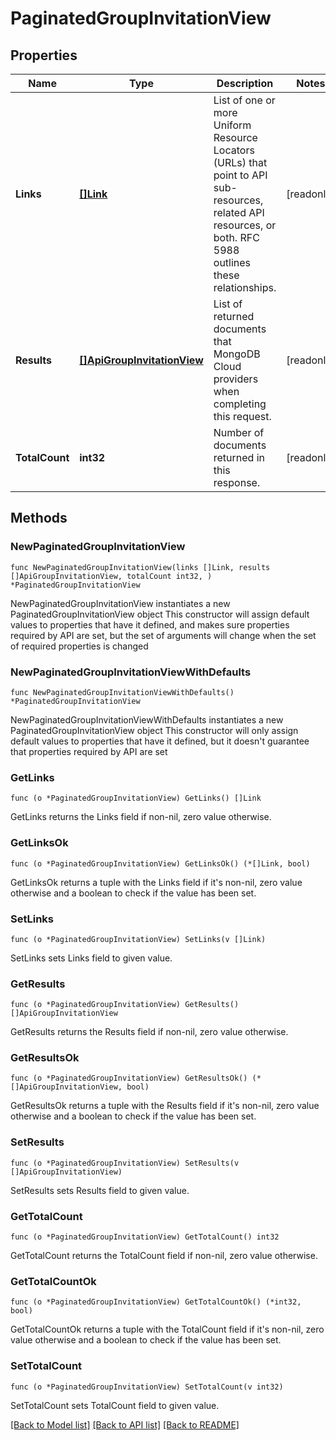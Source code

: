 # PaginatedGroupInvitationView

## Properties

Name | Type | Description | Notes
------------ | ------------- | ------------- | -------------
**Links** | [**[]Link**](Link.md) | List of one or more Uniform Resource Locators (URLs) that point to API sub-resources, related API resources, or both. RFC 5988 outlines these relationships. | [readonly] 
**Results** | [**[]ApiGroupInvitationView**](ApiGroupInvitationView.md) | List of returned documents that MongoDB Cloud providers when completing this request. | [readonly] 
**TotalCount** | **int32** | Number of documents returned in this response. | [readonly] 

## Methods

### NewPaginatedGroupInvitationView

`func NewPaginatedGroupInvitationView(links []Link, results []ApiGroupInvitationView, totalCount int32, ) *PaginatedGroupInvitationView`

NewPaginatedGroupInvitationView instantiates a new PaginatedGroupInvitationView object
This constructor will assign default values to properties that have it defined,
and makes sure properties required by API are set, but the set of arguments
will change when the set of required properties is changed

### NewPaginatedGroupInvitationViewWithDefaults

`func NewPaginatedGroupInvitationViewWithDefaults() *PaginatedGroupInvitationView`

NewPaginatedGroupInvitationViewWithDefaults instantiates a new PaginatedGroupInvitationView object
This constructor will only assign default values to properties that have it defined,
but it doesn't guarantee that properties required by API are set

### GetLinks

`func (o *PaginatedGroupInvitationView) GetLinks() []Link`

GetLinks returns the Links field if non-nil, zero value otherwise.

### GetLinksOk

`func (o *PaginatedGroupInvitationView) GetLinksOk() (*[]Link, bool)`

GetLinksOk returns a tuple with the Links field if it's non-nil, zero value otherwise
and a boolean to check if the value has been set.

### SetLinks

`func (o *PaginatedGroupInvitationView) SetLinks(v []Link)`

SetLinks sets Links field to given value.


### GetResults

`func (o *PaginatedGroupInvitationView) GetResults() []ApiGroupInvitationView`

GetResults returns the Results field if non-nil, zero value otherwise.

### GetResultsOk

`func (o *PaginatedGroupInvitationView) GetResultsOk() (*[]ApiGroupInvitationView, bool)`

GetResultsOk returns a tuple with the Results field if it's non-nil, zero value otherwise
and a boolean to check if the value has been set.

### SetResults

`func (o *PaginatedGroupInvitationView) SetResults(v []ApiGroupInvitationView)`

SetResults sets Results field to given value.


### GetTotalCount

`func (o *PaginatedGroupInvitationView) GetTotalCount() int32`

GetTotalCount returns the TotalCount field if non-nil, zero value otherwise.

### GetTotalCountOk

`func (o *PaginatedGroupInvitationView) GetTotalCountOk() (*int32, bool)`

GetTotalCountOk returns a tuple with the TotalCount field if it's non-nil, zero value otherwise
and a boolean to check if the value has been set.

### SetTotalCount

`func (o *PaginatedGroupInvitationView) SetTotalCount(v int32)`

SetTotalCount sets TotalCount field to given value.



[[Back to Model list]](../README.md#documentation-for-models) [[Back to API list]](../README.md#documentation-for-api-endpoints) [[Back to README]](../README.md)


